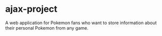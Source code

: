 # ajax-project

A web application for Pokemon fans who want to store information about their personal Pokemon from any game.
